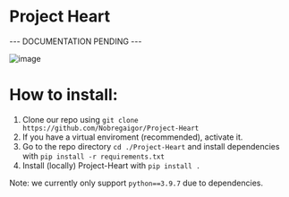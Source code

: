 # Project Heart

--- DOCUMENTATION PENDING ---


![image](https://user-images.githubusercontent.com/42748242/162364034-682412ea-9753-4ab5-8985-abded0a8e75b.png)


# How to install:

1) Clone our repo using `git clone https://github.com/Nobregaigor/Project-Heart`
2) If you have a virtual enviroment (recommended), activate it.
3) Go to the repo directory `cd ./Project-Heart` and install dependencies with `pip install -r requirements.txt`
4) Install (locally) Project-Heart with `pip install .`


Note: we currently only support `python==3.9.7` due to dependencies.
